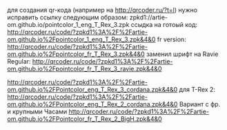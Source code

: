 для создания qr-кода (например на http://qrcoder.ru/?t=l) нужно исправить ссылку следующим образом:
zpkd1://artie-om.github.io/pointcolor_1_eng_T_Rex_3.zpk
ссыдка на готоый код:
http://qrcoder.ru/code/?zpkd1%3A%2F%2Fartie-om.github.io%2Fpointcolor_1_eng_T_Rex_3.zpk&4&0
fr version:
http://qrcoder.ru/code/?zpkd1%3A%2F%2Fartie-om.github.io%2Fpointcolor_fr_T_Rex_3.zpk&4&0
заменил шрифт на Ravie Regular:
http://qrcoder.ru/code/?zpkd1%3A%2F%2Fartie-om.github.io%2Fpointcolor_fr_T_Rex_3_ravie.zpk&4&0

http://qrcoder.ru/code/?zpkd1%3A%2F%2Fartie-om.github.io%2FPointcolor_eng_T_Rex_3_cordana.zpk&4&0
для T-Rex 2:
http://qrcoder.ru/code/?zpkd1%3A%2F%2Fartie-om.github.io%2FPointcolor_eng_T_Rex_2_cordana.zpk&4&0
Вариант с фр. и крупными Часами
http://qrcoder.ru/code/?zpkd1%3A%2F%2Fartie-om.github.io%2FPointcolor_fr_T_Rex_2_BigH.zpk&4&0

